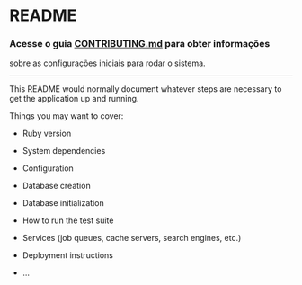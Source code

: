 # README

### Acesse o guia [CONTRIBUTING.md](CONTRIBUTING.md) para obter informações 
sobre as configurações iniciais para rodar o sistema.


---
This README would normally document whatever steps are necessary to get the
application up and running.

Things you may want to cover:

* Ruby version

* System dependencies

* Configuration

* Database creation

* Database initialization

* How to run the test suite

* Services (job queues, cache servers, search engines, etc.)

* Deployment instructions

* ...
